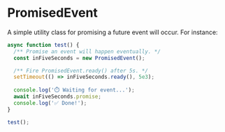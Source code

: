 # PromisedEvent
A simple utility class for promising a future event will occur. For instance:

```javascript
async function test() {
  /** Promise an event will happen eventually. */
  const inFiveSeconds = new PromisedEvent();

  /** Fire PromisedEvent.ready() after 5s. */
  setTimeout(() => inFiveSeconds.ready(), 5e3);
  
  console.log('⏱️ Waiting for event...');
  await inFiveSeconds.promise;
  console.log('✅ Done!');
}

test();
```